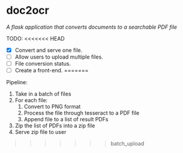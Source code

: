 # doc2ocr
*A flask application that converts documents to a searchable PDF file*

TODO:
<<<<<<< HEAD
- [x] Convert and serve one file.
- [ ] Allow users to upload multiple files.
- [ ] File conversion status.
- [ ] Create a front-end.
=======

Pipeline:
1. Take in a batch of files
2. For each file:
    1. Convert to PNG format
    2. Process the file through tesseract to a PDF file
    3. Append file to a list of result PDFs
3. Zip the list of PDFs into a zip file
4. Serve zip file to user
>>>>>>> batch_upload
